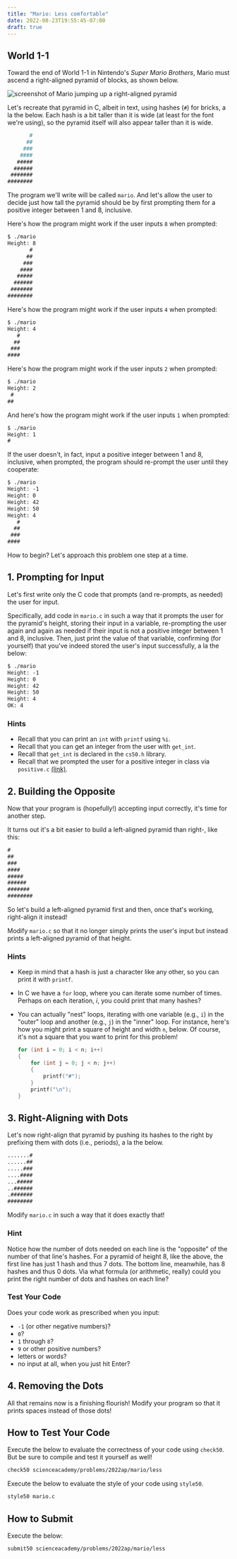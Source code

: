 ```yaml
---
title: "Mario: Less comfortable"
date: 2022-08-23T19:55:45-07:00
draft: true
---
```

<!--more-->

## World 1-1

Toward the end of World 1-1 in Nintendo's _Super Mario Brothers_, Mario must ascend a right-aligned pyramid of blocks, as shown below.

![screenshot of Mario jumping up a right-aligned pyramid](/web/pyramid.png)

Let's recreate that pyramid in C, albeit in text, using hashes (`#`) for bricks, a la the below. Each hash is a bit taller than it is wide (at least for the font we're using), so the pyramid itself will also appear taller than it is wide.

```md
       #
      ##
     ###
    ####
   #####
  ######
 #######
########
```

The program we'll write will be called `mario`. And let's allow the user to decide just how tall the pyramid should be by first prompting them for a positive integer between 1 and 8, inclusive.

Here's how the program might work if the user inputs `8` when prompted:

```md
$ ./mario
Height: 8
       #
      ##
     ###
    ####
   #####
  ######
 #######
########
```

Here's how the program might work if the user inputs `4` when prompted:

```md
$ ./mario
Height: 4
   #
  ##
 ###
####
```

Here's how the program might work if the user inputs `2` when prompted:

```md
$ ./mario
Height: 2
 #
##
```

And here's how the program might work if the user inputs `1` when prompted:

```md
$ ./mario
Height: 1
#
```

If the user doesn't, in fact, input a positive integer between 1 and 8, inclusive, when prompted, the program should re-prompt the user until they cooperate:

```md
$ ./mario
Height: -1
Height: 0
Height: 42
Height: 50
Height: 4
   #
  ##
 ###
####
```

How to begin? Let's approach this problem one step at a time.

## 1. Prompting for Input

Let's first write only the C code that prompts (and re-prompts, as needed) the user for input.

Specifically, add code in `mario.c` in such a way that it prompts the user for the pyramid's height, storing their input in a variable, re-prompting the user again and again as needed if their input is not a positive integer between 1 and 8, inclusive. Then, just print the value of that variable, confirming (for yourself) that you've indeed stored the user's input successfully, a la the below:

```md
$ ./mario
Height: -1
Height: 0
Height: 42
Height: 50
Height: 4
OK: 4
```

### Hints

* Recall that you can print an `int` with `printf` using `%i`.
* Recall that you can get an integer from the user with `get_int`.
* Recall that `get_int` is declared in the `cs50.h` library.
* Recall that we prompted the user for a positive integer in class via `positive.c` [(link)](https://github.com/scienceacademy/apcsp_2021).

## 2. Building the Opposite

Now that your program is (hopefully!) accepting input correctly, it's time for another step.

It turns out it's a bit easier to build a left-aligned pyramid than right-, like this:

```md
#
##
###
####
#####
######
#######
########
```

So let's build a left-aligned pyramid first and then, once that's working, right-align it instead!

Modify `mario.c` so that it no longer simply prints the user's input but instead prints a left-aligned pyramid of that height.

### Hints

* Keep in mind that a hash is just a character like any other, so you can print it with `printf`.
* In C we have a `for` loop, where you can iterate some number of times. Perhaps on each iteration, *i*, you could print that many hashes?
* You can actually "nest" loops, iterating with one variable (e.g., `i`) in the "outer" loop and another (e.g., `j`) in the "inner" loop. For instance, here's how you might print a square of height and width `n`, below. Of course, it's not a square that you want to print for this problem!

    ```c
    for (int i = 0; i < n; i++)
    {
        for (int j = 0; j < n; j++)
        {
            printf("#");
        }
        printf("\n");
    }
    ```

## 3. Right-Aligning with Dots

Let's now right-align that pyramid by pushing its hashes to the right by prefixing them with dots (i.e., periods), a la the below.

```md
.......#
......##
.....###
....####
...#####
..######
.#######
########
```

Modify `mario.c` in such a way that it does exactly that!

### Hint

Notice how the number of dots needed on each line is the "opposite" of the number of that line's hashes. For a pyramid of height 8, like the above, the first line has just 1 hash and thus 7 dots. The bottom line, meanwhile, has 8 hashes and thus 0 dots. Via what formula (or arithmetic, really) could you print the right number of dots and hashes on each line?

### Test Your Code

Does your code work as prescribed when you input:

* `-1` (or other negative numbers)?
* `0`?
* `1` through `8`?
* `9` or other positive numbers?
* letters or words?
* no input at all, when you just hit Enter?

## 4. Removing the Dots

All that remains now is a finishing flourish! Modify your program so that it prints spaces instead of those dots!

## How to Test Your Code

Execute the below to evaluate the correctness of your code using `check50`. But be sure to compile and test it yourself as well!

```md
check50 scienceacademy/problems/2022ap/mario/less
```

Execute the below to evaluate the style of your code using `style50`.

```md
style50 mario.c
```

## How to Submit

Execute the below:

```md
submit50 scienceacademy/problems/2022ap/mario/less
```
